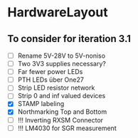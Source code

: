 # HardwareLayout

## To consider for iteration 3.1
- [ ] Rename 5V-28V to 5V-noniso
- [ ] Two 3V3 supplies necessary?
- [ ] Far fewer power LEDs
- [ ] PTH LEDs über One27
- [ ] Strip LED resistor network
- [ ] Strip 0 and inf valued devices
- [X] STAMP labeling
- [X] Northmarking Top and Bottom
- [ ] !!! Inverting RXSM Connector
- [ ] !!! LM4030 for SGR measurement